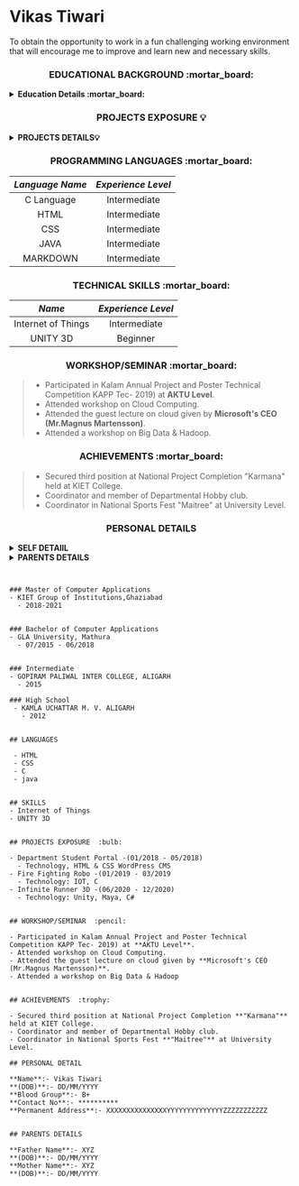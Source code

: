 # Vikas Tiwari  

To obtain the opportunity to work in a fun challenging working environment that will encourage me to  improve and  learn new  and  necessary skills.  

<h3 align="center">  EDUCATIONAL BACKGROUND :mortar_board: </h3>
<details close="close">
  
<summary><b>Education Details :mortar_board:</b></summary>  
  <ol><br/>
    <li>
     <b> POST GRADUATION 🔽</b>
      </li>
    <br/>
    
| ***Degree/Qualification*** | ***Institute/School*** | ***Aggregate*** | ***Session*** |
| :------: | :------: | :------: | :------: |
| Master of Computer Applications | KIET Group of Institutions,Ghaziabad | 66.67 % | 2018-2021 |

<br/>
    <li>
     <b>GRADUATION 🔽</b>
      </li>
    <br/>
    
| ***Degree/Qualification*** | ***Institute/School*** | ***Aggregate*** | ***Session*** |
| :------: | :------: | :------: | :------: |
| Bachelor of Computer Applications | GLA University, Mathura | 6.10 CGPA | 2015-2018 |

<br/>
    <li>
     <b> INTERMEDIATE🔽</b>
      </li>
    <br/>  
    
| ***Degree/Qualification*** | ***Institute/School*** | ***Aggregate*** | ***Session*** |
| :------: | :------: | :------: | :------: |
| Intermediate | GOPIRAM PALIWAL INTER COLLEGE, ALIGARH | 52.60 % | 2015|

<br/>
    <li>
     <b> HIGH SCHOOL🔽</b>
      </li>
    <br/>
    
| ***Degree/Qualification*** | ***Institute/School*** | ***Aggregate*** | ***Session*** |
| :------: | :------: | :------: | :------: |
| High School | KAMLA UCHATTAR M. V. ALIGARH | 58.50 % | 2012|
</details> 

<h3 align="center">  PROJECTS EXPOSURE 💡 </h3>

<details close="close">
  <summary><b> PROJECTS DETAILS💡 </b></summary>
  <ol><br/>
    <li>
     <b> Student Portal 🔽 </b>
      </li>
    <br/>
    
| ***Project Name*** | ***Technology*** | ***Staring Date*** | ***Ending Date*** |
| :------: | :------: | :------: | :------: |
| Department Student Portal | HTML & CSS WordPress CMS | 01/2018 | 05/2018 |

<br/>
    <li>
     <b> Fire Fighting Robo 🔽</b>
      </li>
    <br/>
    
| ***Project Name*** | ***Technology*** | ***Staring Date*** | ***Ending Date*** |
| :------: | :------: | :------: | :------: |
| Fire Fighting Robo | IOT, C | 01/2019 | 03/2019 |

<br/>
    <li>
     <b> Infinite Runner 3D 🔽</b>
      </li>
    <br/>
    
| ***Project Name*** | ***Technology*** | ***Staring Date*** | ***Ending Date*** |
| :------: | :------: | :------: | :------: |
| Infinite Runner 3D | Unity, Maya, C# | 06/2020 | 12/2020 |

</details>

<h3 align="center"> PROGRAMMING LANGUAGES :mortar_board: </h3>

| ***Language Name*** | ***Experience Level*** |
| :------: | :------: |
| C Language | Intermediate |
| HTML | Intermediate |
| CSS | Intermediate |
| JAVA | Intermediate |
| MARKDOWN | Intermediate |

<h3 align="center"> TECHNICAL SKILLS :mortar_board: </h3>

| ***Name*** | ***Experience Level*** |
| :------: | :------: |
| Internet of Things | Intermediate |
| UNITY 3D | Beginner |

<h3 align="center"> WORKSHOP/SEMINAR :mortar_board: </h3>

 
> - Participated in Kalam Annual Project and Poster Technical Competition KAPP Tec- 2019) at **AKTU Level**.  
> - Attended workshop on Cloud Computing.  
> - Attended the guest lecture on cloud given by **Microsoft's CEO (Mr.Magnus Martensson)**.    
> - Attended a workshop on Big Data & Hadoop.     
 

<h3 align="center"> ACHIEVEMENTS :mortar_board: </h3>

> - Secured third position at National Project Completion "Karmana" held at KIET College.
> - Coordinator and member of Departmental Hobby club.
> - Coordinator in National Sports Fest "Maitree" at University Level.

<h3 align="center">  PERSONAL DETAILS </h3>
<details close="close">
  
<summary><b> SELF DETAIlL </b></summary>

| **Name:-** | Vikas Tiwari |    
| :------ | :------: |  
| **(DOB):-** | 30/11/1996 |  
| **Blood Group:-** | B ***+ve*** |  
| **Contact No:-** | 7830859005 |  
| **Permanent Address:-** | House no:- 8/239 Raghuveerpuri gali no:-1,Aligarh |  
| **Correspondence Address:-**| same as permanent |
</details>

<details close="close">
  
<summary><b> PARENTS DETAILS </b></summary>


| **Father Name:-** | **Mr.** Anil Tiwari | **Mother Name:-** | **Mrs.** Radha Tiwari |  
| :------ | :------: | :------ | :------: | 
| **(DOB):-** | DD/MM/YYYY | **(DOB):-** | DD/MM/YYYY |  
| **Blood Group:-** | B ***+ve*** | **Blood Group:-** | B ***+ve*** | 
| **Contact No:-** | ********** | **Contact No:-** | ********** | 
| **Permanent Address:-** | House no:- 8/239 Raghuveerpuri gali no:-1,Aligarh | **Permanent Address:-** | House no:- 8/239 Raghuveerpuri gali no:-1,Aligarh | 
| **Correspondence Address:-**| same as permanent | **Correspondence Address:-**| same as permanent |
</details>


  
~~~# EDUCATION :mortar_board:


### Master of Computer Applications
- KIET Group of Institutions,Ghaziabad  
  - 2018-2021


### Bachelor of Computer Applications  
- GLA University, Mathura  
  - 07/2015 - 06/2018 
  
  
### Intermediate  
- GOPIRAM PALIWAL INTER COLLEGE, ALIGARH  
  - 2015 
  
### High School  
 - KAMLA UCHATTAR M. V. ALIGARH
   - 2012    


## LANGUAGES 

 - HTML  
 - CSS  
 - C  
 - java
 

## SKILLS  
- Internet of Things  
- UNITY 3D 


## PROJECTS EXPOSURE  :bulb:

- Department Student Portal -(01/2018 - 05/2018)  
  - Technology, HTML & CSS WordPress CMS  
- Fire Fighting Robo -(01/2019 - 03/2019  
  - Technology: IOT, C  
- Infinite Runner 3D -(06/2020 - 12/2020)  
  - Technology: Unity, Maya, C# 


## WORKSHOP/SEMINAR  :pencil:

- Participated in Kalam Annual Project and Poster Technical Competition KAPP Tec- 2019) at **AKTU Level**.  
- Attended workshop on Cloud Computing.   
- Attended the guest lecture on cloud given by **Microsoft's CEO (Mr.Magnus Martensson)**.  
- Attended a workshop on Big Data & Hadoop  


## ACHIEVEMENTS  :trophy:

- Secured third position at National Project Completion **"Karmana"** held at KIET College.  
- Coordinator and member of Departmental Hobby club.  
- Coordinator in National Sports Fest **"Maitree"** at University Level.  

## PERSONAL DETAIL

**Name**:- Vikas Tiwari  
**(DOB)**:- DD/MM/YYYY  
**Blood Group**:- B+  
**Contact No**:- **********  
**Permanent Address**:- XXXXXXXXXXXXXXXYYYYYYYYYYYYYYZZZZZZZZZZZ  


## PARENTS DETAILS

**Father Name**:- XYZ  
**(DOB)**:- DD/MM/YYYY  
**Mother Name**:- XYZ  
**(DOB)**:- DD/MM/YYYY  







